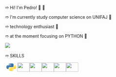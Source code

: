 ➱ Hi! I'm Pedro! 🚀 🐉

➱ I'm currently study computer science on UNIFAJ 🏁

➱ technology enthusiast 📡

➱ at the moment focusing on PYTHON 🐍

<img  src="https://github-readme-stats.vercel.app/api/top-langs/?username=salzani&layout=compact&theme=midnight-purple">

➱ SKILLS




<img align="left" height="30" width="40" src="https://raw.githubusercontent.com/devicons/devicon/master/icons/python/python-original.svg">
<img align="left" height="30" width="40"  src="https://cdn.jsdelivr.net/gh/devicons/devicon/icons/pandas/pandas-original.svg">
<img align="left" height="30" width="40" src="https://cdn.jsdelivr.net/gh/devicons/devicon/icons/c/c-original.svg" />
<img align="left" height="30" width="40" src="https://cdn.jsdelivr.net/gh/devicons/devicon/icons/cplusplus/cplusplus-original.svg" />
<img align="left" height="30" width="40" src="https://cdn.jsdelivr.net/gh/devicons/devicon/icons/linux/linux-original.svg" />
<img align="left" height="30" width="40" src="https://cdn.jsdelivr.net/gh/devicons/devicon/icons/msdos/msdos-original.svg" />
